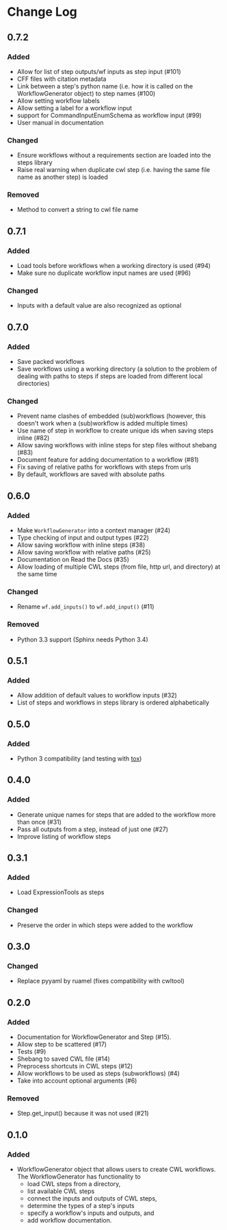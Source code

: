 # Change Log

## 0.7.2

### Added

* Allow for list of step outputs/wf inputs as step input (#101)
* CFF files with citation metadata
* Link between a step's python name (i.e. how it is called on the WorkflowGenerator object) to step names (#100)
* Allow setting workflow labels
* Allow setting a label for a workflow input
* support for CommandInputEnumSchema as workflow input (#99)
* User manual in documentation

### Changed

* Ensure workflows without a requirements section are loaded into the steps library
* Raise real warning when duplicate cwl step (i.e. having the same file name as another step) is loaded

### Removed

* Method to convert a string to cwl file name

## 0.7.1

### Added

* Load tools before workflows when a working directory is used (#94)
* Make sure no duplicate workflow input names are used (#96)

### Changed

* Inputs with a default value are also recognized as optional

## 0.7.0

### Added

* Save packed workflows
* Save workflows using a working directory (a solution to the problem of dealing with paths to steps if steps are loaded from different local directories)

### Changed

* Prevent name clashes of embedded (sub)workflows (however, this doesn't work when a (sub)workflow is added multiple times)
* Use name of step in workflow to create unique ids when saving steps inline (#82)
* Allow saving workflows with inline steps for step files without shebang (#83)
* Document feature for adding documentation to a workflow (#81)
* Fix saving of relative paths for workflows with steps from urls
* By default, workflows are saved with absolute paths

## 0.6.0

### Added

* Make `WorkflowGenerator` into a context manager (#24)
* Type checking of input and output types (#22)
* Allow saving workflow with inline steps (#38)
* Allow saving workflow with relative paths (#25)
* Documentation on Read the Docs (#35)
* Allow loading of multiple CWL steps (from file, http url, and directory) at the same time

### Changed

* Rename `wf.add_inputs()` to `wf.add_input()` (#11)

### Removed

* Python 3.3 support (Sphinx needs Python 3.4)

## 0.5.1

### Added

* Allow addition of default values to workflow inputs (#32)
* List of steps and workflows in steps library is ordered alphabetically

## 0.5.0

### Added

* Python 3 compatibility (and testing with [tox](https://tox.readthedocs.io/en/latest/))

## 0.4.0

### Added

* Generate unique names for steps that are added to the workflow more than once (#31)
* Pass all outputs from a step, instead of just one (#27)
* Improve listing of workflow steps

## 0.3.1

### Added

* Load ExpressionTools as steps

### Changed

* Preserve the order in which steps were added to the workflow

## 0.3.0

### Changed

* Replace pyyaml by ruamel (fixes compatibility with cwltool)

## 0.2.0

### Added

* Documentation for WorkflowGenerator and Step (#15).
* Allow step to be scattered (#17)
* Tests (#9)
* Shebang to saved CWL file (#14)
* Preprocess shortcuts in CWL steps (#12)
* Allow workflows to be used as steps (subworkflows) (#4)
* Take into account optional arguments (#6)

### Removed

* Step.get_input() because it was not used (#21)

## 0.1.0

### Added

* WorkflowGenerator object that allows users to create CWL workflows. The WorkflowGenerator has functionality to
  * load CWL steps from a directory,
  * list available CWL steps
  * connect the inputs and outputs of CWL steps,
  * determine the types of a step's inputs
  * specify a workflow's inputs and outputs, and
  * add workflow documentation.
